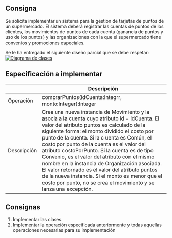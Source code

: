 ## Consigna
Se solicita implementar un sistema para la gestión de tarjetas de puntos de un supermercado. El sistema deberá registrar las cuentas de puntos de los clientes, los movimientos de puntos de cada cuenta (ganancia de puntos y uso de los puntos) y las organizaciones con la que el supermercado tiene convenios y promociones especiales.

Se le ha entregado el siguiente diseño parcial que se debe respetar:
[![Diagrama de clases](https://i.imgur.com/FUpxzKp.png)](https://imgur.com/FUpxzKp)


## Especificación a implementar

|  | Descripción |
| ------ | ------ |
| Operación | comprarPuntos(idCuenta:Integrr, monto:Integer):Integer |
| Descripción | Crea una nueva instancia de Movimiento y la asocia a la cuenta cuyo atributo id = idCuenta. El valor del atributo puntos es calculado de la siguiente forma: el monto dividido el costo por punto de la cuenta. Si la c    uenta es Común, el costo por punto de la cuenta es el valor del atributo costoPorPunto. Si la cuenta es de tipo Convenio, es el valor del atributo con el mismo nombre en la instancia de Organización asociada. El valor retornado     es el valor del atributo puntos de la nueva instancia. Si el monto es menor que el costo por punto, no se crea el movimiento y se lanza una excepción. |

## Consignas
1. Implementar las clases.
2. Implementar la operación especificada anteriormente y todas aquellas operaciones necesarias para su implementación

